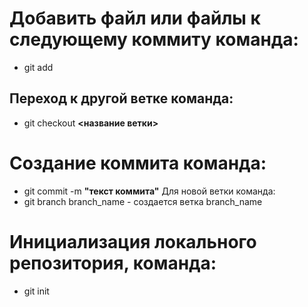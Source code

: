 # Добавить файл или файлы к следующему коммиту команда:
* git add
## Переход к другой ветке команда:
* git checkout **<название ветки>**
# Создание коммита команда:
* git commit -m __"текст коммита"__
Для новой ветки команда:
* git branch branch_name - создается ветка branch_name
# Инициализация локального репозитория, команда:
* git init
